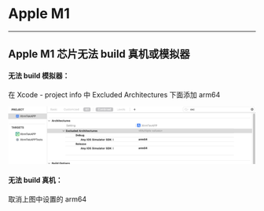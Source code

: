 # Apple M1

---

## Apple M1 芯片无法 build 真机或模拟器

#### 无法 build 模拟器：

在 Xcode - project info 中 Excluded Architectures 下面添加 arm64

![M1_XCode_Setting](./_media/M1_xcode_setting.png)

#### 无法 build 真机：

取消上图中设置的 arm64
